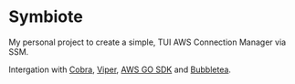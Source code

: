 # Symbiote

<!-- My personal project to create a simple, yet powerful, web-based file manager. This project is still in its early stages, but I hope to have a working prototype soon. -->

My personal project to create a simple, TUI AWS Connection Manager via SSM.

Intergation with [Cobra](https://github.com/spf13/cobra), [Viper](https://github.com/spf13/viper), [AWS GO SDK](https://github.com/aws/aws-sdk-go) and [Bubbletea](https://github.com/charmbracelet/bubbletea).

